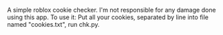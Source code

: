 A simple roblox cookie checker. I'm not responsible for any damage done using this app.
To use it:
Put all your cookies, separated by line into file named "cookies.txt", run chk.py.
